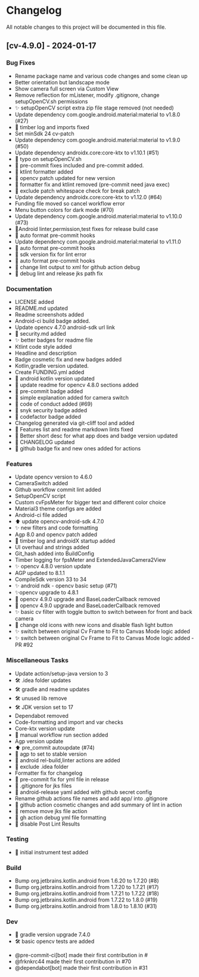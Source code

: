 # Changelog

All notable changes to this project will be documented in this file.

## [cv-4.9.0] - 2024-01-17

### Bug Fixes

- Rename package name and various code changes and some clean up
- Better orientation but landscape mode
- Show camera full screen via Custom View
- Remove reflection for mListener, modify .gitignore, change setupOpenCV.sh permissions
- ✨ setupOpenCV script extra zip file stage removed (not needed)
- Update dependency com.google.android.material:material to v1.8.0 (#27)
- 🚀 timber log and imports fixed
- Set minSdk 24 cv-patch
- Update dependency com.google.android.material:material to v1.9.0 (#50)
- Update dependency androidx.core:core-ktx to v1.10.1 (#51)
- 🐞 typo on setupOpenCV.sh
- 🐛 pre-commit fixes included and pre-commit added.
- 🐛 ktlint formatter added
- 🐛 opencv patch updated for new version
- 🐛 formatter fix and ktlint removed (pre-commit need java exec)
- 🐛 exclude patch whitespace check for break patch
- Update dependency androidx.core:core-ktx to v1.12.0 (#64)
- Funding file moved so cancel workflow error
- Menu button colors for dark mode (#70)
- Update dependency com.google.android.material:material to v1.10.0 (#73)
- 🐞Android linter,permission,test fixes for release build case
- 🎨 auto format pre-commit hooks
- Update dependency com.google.android.material:material to v1.11.0
- 🎨 auto format pre-commit hooks
- 🐞 sdk version fix for lint error
- 🎨 auto format pre-commit hooks
- 🐞 change lint output to xml for github action debug
- 🐞 debug lint and release jks path fix

### Documentation

- LICENSE added
- README.md updated
- Readme screenshots added
- Android-ci build badge added.
- Update opencv 4.7.0 android-sdk url link
- 🔐 security.md added
- ✨ better badges for readme file
- Ktlint code style added
- Headline and description
- Badge cosmetic fix and new badges added
- Kotlin,gradle version updated.
- Create FUNDING.yml added
- 📝 android kotlin version updated
- 📝 update readme for opencv 4.8.0 sections added
- 📝 pre-commit badge added
- 📝 simple explanation added for camera switch
- 📝 code of conduct added (#69)
- 📝 snyk security badge added
- 📝 codefactor badge added
- Changelog generated via git-cliff tool and added
- 📝 Features list and readme markdown lints fixed
- 📝 Better short desc for what app does and badge version updated
- 📝 CHANGELOG updated
- 📝 github badge fix and new ones added for actions

### Features

- Update opencv version to 4.6.0
- CameraSwitch added
- Github workflow commit lint added
- SetupOpenCV script
- Custom cvFpsMeter for bigger text and different color choice
- Material3 theme configs are added
- Android-ci file added
- ⬆ update opencv-android-sdk 4.7.0
- ✨ new filters and code formatting
- Agp 8.0 and opencv patch added
- 🚀 timber log and androidX startup added
- UI overhaul and strings added
- Git_hash added into BuildConfig
- Timber logging for fpsMeter and ExtendedJavaCamera2View
- ✨ opencv 4.8.0 version update
- AGP updated to 8.1.1
- CompileSdk version 33 to 34
- ✨ android ndk - opencv basic setup (#71)
- ✨opencv upgrade to 4.8.1
- 🚀 opencv 4.9.0 upgrade and BaseLoaderCallback removed
- 🚀 opencv 4.9.0 upgrade and BaseLoaderCallback removed
- ✨ basic cv filter with toggle button to switch between for front and back camera
- 💄 change old icons with new icons and disable flash light button
- ✨ switch between original Cv Frame to Fit to Canvas Mode logic added
- ✨ switch between original Cv Frame to Fit to Canvas Mode logic added  - PR #92 

### Miscellaneous Tasks

- Update action/setup-java version to 3
- 🛠  .idea folder updates
- 🛠  gradle and readme updates
- 🛠  unused lib remove
- 🛠 JDK version set to 17
- Dependabot removed
- Code-formatting and import and var checks
- Core-ktx version update
- :green_heart: manual workflow run section added
- Agp version update
- ⬆ pre_commit autoupdate (#74)
- 🧹 agp to set to stable version
- 👷 android rel-build,linter actions are added
- 👷 exclude .idea folder
- Formatter fix for changelog
- 👷 pre-commit fix for yml file in release
- 👷 .gitignore for jks files
- 👷 android-release yaml added with github secret config
- Rename github actions file names and add app/ into .gitignore
- 👷 github action cosmetic changes and add summary of lint in action
- 👷 remove move jks file action
- 🧹 gh action debug yml file formatting
- 👷 disable Post Lint Results

### Testing

- 🧪 initial instrument test added

### Build

- Bump org.jetbrains.kotlin.android from 1.6.20 to 1.7.20 (#8)
- Bump org.jetbrains.kotlin.android from 1.7.20 to 1.7.21 (#17)
- Bump org.jetbrains.kotlin.android from 1.7.21 to 1.7.22 (#18)
- Bump org.jetbrains.kotlin.android from 1.7.22 to 1.8.0 (#19)
- Bump org.jetbrains.kotlin.android from 1.8.0 to 1.8.10 (#31)

### Dev

- 🚀 gradle version upgrade 7.4.0
- 🛠  basic opencv tests are added




* @pre-commit-ci[bot] made their first contribution in #
* @frknkrc44 made their first contribution in #70
* @dependabot[bot] made their first contribution in #31<!-- generated by git-cliff -->
